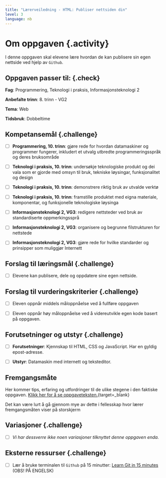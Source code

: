 ```yaml
---
title: "Lærerveiledning - HTML: Publiser nettsiden din"
level: 3
language: nb
---
```



# Om oppgaven {.activity}

I denne oppgaven skal elevene lære hvordan de kan publisere sin egen nettside
ved hjelp av `Github`.

## Oppgaven passer til: {.check}

 __Fag__: Programmering, Teknologi i praksis, Informasjonsteknologi 2

__Anbefalte trinn__: 8. trinn - VG2

__Tema__: Web

__Tidsbruk__: Dobbeltime

## Kompetansemål {.challenge}

- [ ] __Programmering, 10. trinn__: gjøre rede for hvordan datamaskiner og
      programmer fungerer, inkludert et utvalg utbredte programmeringsspråk og
      deres bruksområde

- [ ] __Teknologi i praksis, 10. trinn__: undersøkje teknologiske produkt og dei
       vala som er gjorde med omsyn til bruk, tekniske løysingar, funksjonalitet
       og design

- [ ] __Teknologi i praksis, 10. trinn__: demonstrere riktig bruk av utvalde
      verktø

- [ ] __Teknologi i praksis, 10. trinn__: framstille produktet med eigna
      materiale, komponentar, og funksjonelle teknologiske løysinga

- [ ] __Informasjonsteknologi 2, VG3__: redigere nettsteder ved bruk av
      standardiserte oppmerkingssprå

- [ ] __Informasjonsteknologi 2, VG3__: organisere og begrunne filstrukturen for
      nettstede

- [ ] __Informasjonsteknologi 2, VG3__: gjøre rede for hvilke standarder og
      prinsipper som muliggjør Internett

## Forslag til læringsmål {.challenge}

- [ ] Elevene kan publisere, dele og oppdatere sine egen nettside.

## Forslag til vurderingskriterier {.challenge}

- [ ] Eleven oppnår middels måloppnåelse ved å fullføre oppgaven

- [ ] Eleven oppnår høy måloppnåelse ved å videreutvikle egen kode basert på
      oppgaven.

## Forutsetninger og utstyr {.challenge}

- [ ] __Forutsetninger__: Kjennskap til HTML, CSS og JavaScript. Har en gyldig
       epost-adresse.

- [ ] __Utstyr__: Datamaskin med internett og teksteditor.


## Fremgangsmåte
Her kommer tips, erfaring og utfordringer til de ulike stegene i den faktiske
oppgaven. [Klikk her for å se
oppgaveteksten.](../publiser/publiser.html){target=_blank}

Det kan være lurt å gå gjennom mye av dette i fellesskap hvor lærer
fremgangsmåten viser på storskjerm

## Variasjoner {.challenge}

- [ ] _Vi har dessverre ikke noen variasjoner tilknyttet denne oppgaven enda._

## Eksterne ressurser {.challenge}

- [ ] Lær å bruke terminalen til `Github` på 15 minutter: [Learn Git in 15
      minutes](https://try.github.io/levels/1/challenges/1) (OBS! PÅ ENGELSK)

